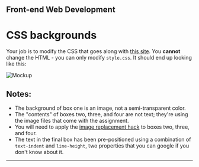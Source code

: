 ## Front-end Web Development

# CSS backgrounds

Your job is to modify the CSS that goes along with [this site](https://github.com/uncertainco/webDevAssessment/tree/main/1.%20CSS/1.7%20CSS%20backgrounds). You **cannot** change the HTML - you can only modify `style.css`. It should end up looking like this:

![Mockup](https://github.com/uncertainco/webDevAssessment/blob/main/1.%20CSS/1.7%20CSS%20backgrounds/assignment.png)

## Notes:

*   The background of box one is an image, not a semi-transparent color.
*   The "contents" of boxes two, three, and four are not text; they're using the image files that come with the assignment.
*   You will need to apply the [image replacement hack](http://www.zeldman.com/2012/03/01/replacing-the-9999px-hack-new-image-replacement/) to boxes two, three, and four.
*   The text in the final box has been pre-positioned using a combination of `text-indent` and `line-height`, two properties that you can google if you don't know about it.

* * *
